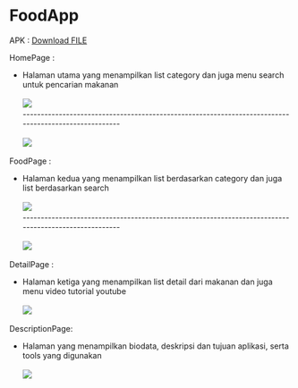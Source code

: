 # FoodApp

APK : <a id="raw-url" href="https://github.com/drow19/FoodApp/tree/master/apk[download this](files/file.FoodApp.apk)/">Download FILE</a>

HomePage :
 - Halaman utama yang menampilkan list category dan juga menu search untuk pencarian makanan<br/><br/>![](images/category.jpg)
 <br/>----------------------------------------------------------------------------------------------------- <br/><br/>
 ![](images/search.jpg)   
 
 
 FoodPage :
 - Halaman kedua yang menampilkan list berdasarkan category dan juga list berdasarkan search<br/><br/> ![](images/list_by_category.jpg)
 <br/>----------------------------------------------------------------------------------------------------- <br/><br/>
 ![](images/list_by_search.jpg)
 
DetailPage :
 - Halaman ketiga yang menampilkan list detail dari makanan dan juga menu video tutorial youtube<br/><br/>![](images/detail.jpg)
 
DescriptionPage:
 - Halaman yang menampilkan biodata, deskripsi dan tujuan aplikasi, serta tools yang digunakan<br/><br/>![](images/desc.jpg)
